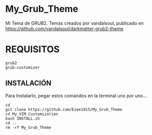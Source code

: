 #  My_Grub_Theme
Mi Tema de GRUB2. Temas creados por vandalsoul, publicado en https://github.com/vandalsoul/darkmatter-grub2-theme

# REQUISITOS
```
grub2
grub-customizer
```

## INSTALACIÓN
Para Instalarlo, pegar estos comandos en la terminal uno por uno...
```
cd
git clone https://github.com/Ezee1015/My_Grub_Theme
cd My_VIM_Customization
bash INSTALL.sh
cd ..
rm -rf My_Grub_Theme
```
